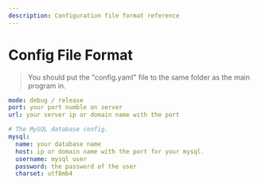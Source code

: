 ```yaml
---
description: Configuration file format reference
---
```


# Config File Format

> You should put the "config.yaml" file to the same folder as the main program in.

```Yaml
mode: debug / release
port: your port numble on server
url: your server ip or domain name with the port

# The MySQL database config.
mysql:
  name: your database name
  host: ip or domain name with the port for your mysql.
  username: mysql user
  password: the password of the user
  charset: utf8mb4
```